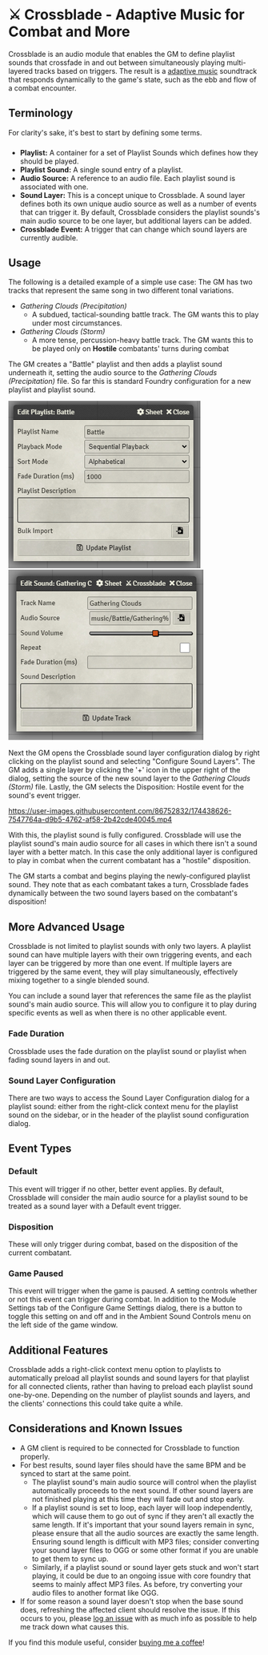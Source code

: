 # ⚔ Crossblade - Adaptive Music for Combat and More
Crossblade is an audio module that enables the GM to define playlist sounds that crossfade in and out between simultaneously playing multi-layered tracks based on triggers. The result is a [adaptive music](https://en.wikipedia.org/wiki/Adaptive_music) soundtrack that responds dynamically to the game's state, such as the ebb and flow of a combat encounter.
## Terminology
For clarity's sake, it's best to start by defining some terms.
###
* **Playlist:** A container for a set of Playlist Sounds which defines how they should be played.
* **Playlist Sound:** A single sound entry of a playlist. 
* **Audio Source:** A reference to an audio file. Each playlist sound is associated with one.
* **Sound Layer:** This is a concept unique to Crossblade. A sound layer defines both its own unique audio source as well as a number of events that can trigger it. By default, Crossblade considers the playlist sounds's main audio source to be one layer, but additional layers can be added.
* **Crossblade Event:** A trigger that can change which sound layers are currently audible.
## Usage
The following is a detailed example of a simple use case: The GM has two tracks that represent the same song in two different tonal variations.
* *Gathering Clouds (Precipitation)*
    * A subdued, tactical-sounding battle track. The GM wants this to play under most circumstances. 
* *Gathering Clouds (Storm)*
    * A more tense, percussion-heavy battle track. The GM wants this to be played only on **Hostile** combatants' turns during combat

The GM creates a "Battle" playlist and then adds a playlist sound underneath it, setting the audio source to the *Gathering Clouds (Precipitation)* file. So far this is standard Foundry configuration for a new playlist and playlist sound.

![Playlist Config](/src/assets/readme/Playlist%20Config.webp "Playlist Configuration")
![Playlist Sound Config](/src/assets/readme/Playlist%20Sound%20Config.webp "Playlist Sound Configuration")

Next the GM opens the Crossblade sound layer configuration dialog by right clicking on the playlist sound and selecting "Configure Sound Layers". The GM adds a single layer by clicking the '+' icon in the upper right of the dialog, setting the source of the new sound layer to the *Gathering Clouds (Storm)* file. Lastly, the GM selects the Disposition: Hostile event for the sound's event trigger.

https://user-images.githubusercontent.com/86752832/174438626-7547764a-d9b5-4762-af58-2b42cde40045.mp4

With this, the playlist sound is fully configured. Crossblade will use the playlist sound's main audio source for all cases in which there isn't a sound layer with a better match. In this case the only additional layer is configured to play in combat when the current combatant has a "hostile" disposition.

The GM starts a combat and begins playing the newly-configured playlist sound. They note that as each combatant takes a turn, Crossblade fades dynamically between the two sound layers based on the combatant's disposition!

## More Advanced Usage
Crossblade is not limited to playlist sounds with only two layers. A playlist sound can have multiple layers with their own triggering events, and each layer can be triggered by more than one event. If multiple layers are triggered by the same event, they will play simultaneously, effectively mixing together to a single blended sound.

You can include a sound layer that references the same file as the playlist sound's main audio source. This will allow you to configure it to play during specific events as well as when there is no other applicable event.
### Fade Duration
Crossblade uses the fade duration on the playlist sound or playlist when fading sound layers in and out.
### Sound Layer Configuration
There are two ways to access the Sound Layer Configuration dialog for a playlist sound: either from the right-click context menu for the playlist sound on the sidebar, or in the header of the playlist sound configuration dialog.
## Event Types
### Default
This event will trigger if no other, better event applies. By default, Crossblade will consider the main audio source for a playlist sound to be treated as a sound layer with a Default event trigger.
### Disposition
These will only trigger during combat, based on the disposition of the current combatant.
### Game Paused
This event will trigger when the game is paused. A setting controls whether or not this event can trigger during combat. In addition to the Module Settings tab of the Configure Game Settings dialog, there is a button to toggle this setting on and off and in the Ambient Sound Controls menu on the left side of the game window.
## Additional Features
Crossblade adds a right-click context menu option to playlists to automatically preload all playlist sounds and sound layers for that playlist for all connected clients, rather than having to preload each playlist sound one-by-one. Depending on the number of playlist sounds and layers, and the clients' connections this could take quite a while.

## Considerations and Known Issues
* A GM client is required to be connected for Crossblade to function properly.
* For best results, sound layer files should have the same BPM and be synced to start at the same point.
    * The playlist sound's main audio source will control when the playlist automatically proceeds to the next sound. If other sound layers are not finished playing at this time they will fade out and stop early.
    * If a playlist sound is set to loop, each layer will loop independently, which will cause them to go out of sync if they aren't all exactly the same length. If it's important that your sound layers remain in sync, please ensure that all the audio sources are exactly the same length. Ensuring sound length is difficult with MP3 files; consider converting your sound layer files to OGG or some other format if you are unable to get them to sync up.
    * Similarly, if a playlist sound or sound layer gets stuck and won't start playing, it could be due to an ongoing issue with core foundry that seems to mainly affect MP3 files. As before, try converting your audio files to another format like OGG.
* If for some reason a sound layer doesn't stop when the base sound does, refreshing the affected client should resolve the issue. If this occurs to you, please [log an issue](https://github.com/Elemental-Re/crossblade/issues) with as much info as possible to help me track down what causes this.

If you find this module useful, consider [buying me a coffee](https://ko-fi.com/elemental_re "Buy me a coffee!")!
